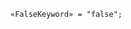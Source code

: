 <!-- This file is generated automatically by infrastructure scripts. Please don't edit by hand. -->

```{ .ebnf .slang-ebnf #FalseKeyword }
«FalseKeyword» = "false";
```
